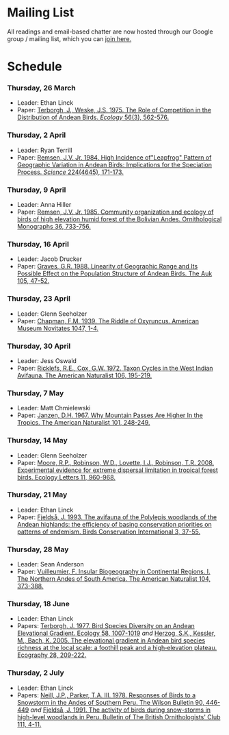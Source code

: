 # Mailing List

All readings and email-based chatter are now hosted through our Google group / mailing list, which you can [join here.](https://groups.google.com/g/andean-bird-discussion) 

# Schedule  

### Thursday, 26 March  
* Leader: Ethan Linck  
* Paper: [Terborgh, J., Weske, J.S. 1975. The Role of Competition in the Distribution of Andean Birds. *Ecology* 56(3), 562-576.](https://doi.org/10.2307/1935491)

### Thursday, 2 April   
* Leader: Ryan Terrill  
* Paper: [Remsen, J.V. Jr. 1984. High Incidence of"Leapfrog" Pattern of Geographic Variation in Andean Birds: Implications for the Speciation Process. *Science* 224(4645), 171-173.](https://doi.org/10.1126/science.224.4645.171)  

### Thursday, 9 April  
* Leader: Anna Hiller  
* Paper: [Remsen, J.V. Jr. 1985. Community organization and ecology of birds of high elevation humid forest of the Bolivian Andes. Ornithological Monographs 36, 733-756.](https://doi.org/10.2307/40168314)  

### Thursday, 16 April   
* Leader: Jacob Drucker   
* Paper: [Graves, G.R. 1988. Linearity of Geographic Range and Its Possible Effect on the Population Structure of  Andean Birds. The Auk 105, 47-52.](https://doi.org/10.1093/auk/105.1.47)    

### Thursday, 23 April   
* Leader: Glenn Seeholzer   
* Paper: [Chapman, F.M. 1939. The Riddle of Oxyruncus. American Museum Novitates 1047, 1-4.](http://digitallibrary.amnh.org/bitstream/handle/2246/4831//v2/dspace/ingest/pdfSource/nov/N1047.pdf?sequence=1&isAllowed=y)  

### Thursday, 30 April   
* Leader: Jess Oswald   
* Paper: [Ricklefs, R.E., Cox, G.W. 1972. Taxon Cycles in the West Indian Avifauna. The American Naturalist 106, 195-219.](https://doi.org/10.1086/282762)    

### Thursday, 7 May   
* Leader: Matt Chmielewski
* Paper: [Janzen, D.H. 1967. Why Mountain Passes Are Higher In the Tropics. The American Naturalist 101, 248-249.](https://doi.org/10.1086/282487)    

### Thursday, 14 May  
* Leader: Glenn Seeholzer   
* Paper: [Moore, R.P., Robinson, W.D., Lovette, I.J., Robinson, T.R. 2008. Experimental evidence for extreme dispersal limitation in tropical forest birds. Ecology Letters 11, 960-968.](https://doi.org/10.1111/j.1461-0248.2008.01196.x)       

### Thursday, 21 May   
* Leader: Ethan Linck  
* Paper: [Fjeldså, J. 1993. The avifauna of the Polylepis woodlands of the Andean highlands: the efficiency of basing conservation priorities on patterns of endemism. Birds Conservation International 3, 37-55.](https://doi.org/10.1017/S0959270900000770)       

### Thursday, 28 May    
* Leader: Sean Anderson  
* Paper: [Vuilleumier, F. Insular Biogeography in Continental Regions. I. The Northern Andes of South America. The American Naturalist 104, 373-388.](https://doi.org/10.1086/282671)   

### Thursday, 18 June    
* Leader: Ethan Linck   
* Papers: [Terborgh, J. 1977. Bird Species Diversity on an Andean Elevational Gradient. Ecology 58, 1007-1019](https://doi.org/10.2307/1936921) *and* [Herzog, S.K., Kessler, M., Bach, K. 2005. The elevational gradient in Andean bird species richness at the local scale: a foothill peak and a high‐elevation plateau. Ecography 28, 209-222.](https://doi.org/10.1111/j.0906-7590.2005.03935.x)   

### Thursday, 2 July    
* Leader: Ethan Linck   
* Papers: [Neill, J.P., Parker, T.A. III. 1978. Responses of Birds to a Snowstorm in the Andes of Southern Peru. The Wilson Bulletin 90, 446-449](http://www.jstor.com/stable/4161097) *and* [Fjeldså, J. 1991. The activity of birds during snow-storms in high-level woodlands in Peru. Bulletin of The British Ornithologists' Club 111, 4-11.](http://biostor.org/reference/112238)  
